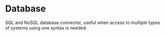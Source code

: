 # Database
SQL and NoSQL database connector, useful when access to multiple types of systems using one syntax is needed.
